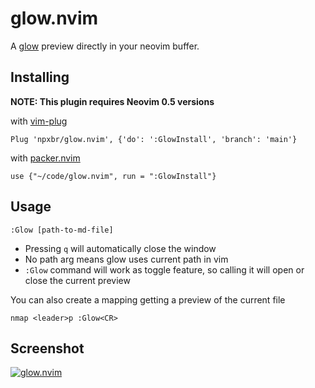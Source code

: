 # glow.nvim

A [glow](https://github.com/charmbracelet/glow) preview directly in your neovim buffer.

## Installing

**NOTE: This plugin requires Neovim 0.5 versions**

with [vim-plug](https://github.com/junegunn/vim-plug)

```
Plug 'npxbr/glow.nvim', {'do': ':GlowInstall', 'branch': 'main'}
```

with [packer.nvim](https://github.com/wbthomason/packer.nvim)

```
use {"~/code/glow.nvim", run = ":GlowInstall"}
```

## Usage

```
:Glow [path-to-md-file]
```

- Pressing `q` will automatically close the window
- No path arg means glow uses current path in vim
- `:Glow` command will work as toggle feature, so calling it will open or close the current preview

You can also create a mapping getting a preview of the current file

```viml
nmap <leader>p :Glow<CR>
```

## Screenshot

[![glow.nvim](https://i.postimg.cc/y6GX34Mq/glow.gif)](https://postimg.cc/4nzhjM4w)
